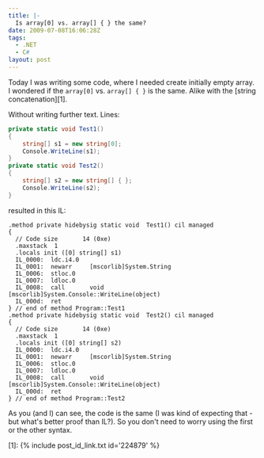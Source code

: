 ```yaml
---
title: |-
  Is array[0] vs. array[] { } the same?
date: 2009-07-08T16:06:28Z
tags:
  - .NET
  - C#
layout: post
---
```

Today I was writing some code, where I needed create initially empty array. I wondered if the `array[0]` vs. `array[] { }` is the same. Alike with the [string concatenation][1].

Without writing further text. Lines:

```csharp
private static void Test1()
{
	string[] s1 = new string[0];
	Console.WriteLine(s1);
}
private static void Test2()
{
	string[] s2 = new string[] { };
	Console.WriteLine(s2);
}
```

resulted in this IL:

```text
.method private hidebysig static void  Test1() cil managed
{
  // Code size       14 (0xe)
  .maxstack  1
  .locals init ([0] string[] s1)
  IL_0000:  ldc.i4.0
  IL_0001:  newarr     [mscorlib]System.String
  IL_0006:  stloc.0
  IL_0007:  ldloc.0
  IL_0008:  call       void [mscorlib]System.Console::WriteLine(object)
  IL_000d:  ret
} // end of method Program::Test1
.method private hidebysig static void  Test2() cil managed
{
  // Code size       14 (0xe)
  .maxstack  1
  .locals init ([0] string[] s2)
  IL_0000:  ldc.i4.0
  IL_0001:  newarr     [mscorlib]System.String
  IL_0006:  stloc.0
  IL_0007:  ldloc.0
  IL_0008:  call       void [mscorlib]System.Console::WriteLine(object)
  IL_000d:  ret
} // end of method Program::Test2
```

As you (and I) can see, the code is the same (I was kind of expecting that - but what's better proof than IL?). So you don't need to worry using the first or the other syntax.

[1]: {% include post_id_link.txt id='224879' %}